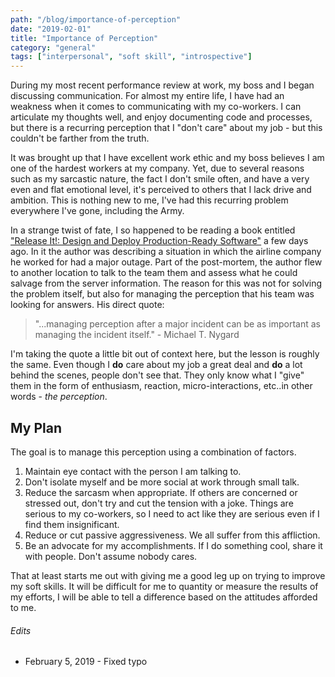 ```yaml
---
path: "/blog/importance-of-perception"
date: "2019-02-01"
title: "Importance of Perception"
category: "general"
tags: ["interpersonal", "soft skill", "introspective"]
---
```


During my most recent performance review at work, my boss and I began discussing communication. For almost my entire life, I have had an weakness when it comes to communicating with my co-workers. I can articulate my thoughts well, and enjoy documenting code and processes, but there is a recurring perception that I "don't care" about my job - but this couldn't be farther from the truth.

It was brought up that I have excellent work ethic and my boss believes I am one of the hardest workers at my company. Yet, due to several reasons such as my sarcastic nature, the fact I don't smile often, and have a very even and flat emotional level, it's perceived to others that I lack drive and ambition. This is nothing new to me, I've had this recurring problem everywhere I've gone, including the Army.

In a strange twist of fate, I so happened to be reading a book entitled ["Release It!: Design and Deploy Production-Ready Software"](https://pragprog.com/book/mnee2/release-it-second-edition) a few days ago. In it the author was describing a situation in which the airline company he worked for had a major outage. Part of the post-mortem, the author flew to another location to talk to the team them and assess what he could salvage from the server information. The reason for this was not for solving the problem itself, but also for managing the perception that his team was looking for answers. His direct quote:

> "...managing perception after a major incident can be as important as managing the incident itself." - Michael T. Nygard

I'm taking the quote a little bit out of context here, but the lesson is roughly the same. Even though I **do** care about my job a great deal and **do** a lot behind the scenes, people don't see that. They only know what I "give" them in the form of enthusiasm, reaction, micro-interactions, etc..in other words - _the perception_.

## My Plan

The goal is to manage this perception using a combination of factors.

1. Maintain eye contact with the person I am talking to.
2. Don't isolate myself and be more social at work through small talk.
3. Reduce the sarcasm when appropriate. If others are concerned or stressed out, don't try and cut the tension with a joke. Things are serious to my co-workers, so I need to act like they are serious even if I find them insignificant.
4. Reduce or cut passive aggressiveness. We all suffer from this affliction.
5. Be an advocate for my accomplishments. If I do something cool, share it with people. Don't assume nobody cares.

That at least starts me out with giving me a good leg up on trying to improve my soft skills. It will be difficult for me to quantity or measure the results of my efforts, I will be able to tell a difference based on the attitudes afforded to me.

###### Edits

-   February 5, 2019 - Fixed typo
